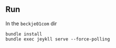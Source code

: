 


## Run

In the `beckje01com` dir

```
bundle install
bundle exec jeykll serve --force-polling
```